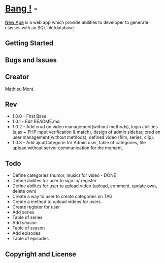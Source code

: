 # [Bang !](http://bang.yt/) - 

[New Age](http://bang.yt/) is a web app which provide abilities to developer to generate classes with an SQL file/database.

## Getting Started


## Bugs and Issues



## Creator

Mathieu Mont.

## Rev

- 1.0.0 - First Base
- 1.0.1 - Edit README.md
- 1.0.2 - Add crud on video management(without methods), login abilities (ajax + PHP input verification & match), design of admin sidebar, crud on user management(without methods), defined video (film, series, clip). 
- 1.0.3 - Add ajoutCategorie for Admin user, table of categories, file upload without server communication for the moment. 

## Todo 

- Define categories (humor, music) for video - DONE
- Define abilites for user to sign in/ register 
- Define abilites for user to upload video (upload, comment, update own, delete own)
- Create a way to user to create categories on TAG
- Create a method to upload videos for users
- Create register for user
- Add series
- Table of series
- Add season
- Table of season
- Add episodes
- Table of episodes

## Copyright and License


